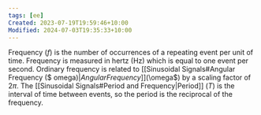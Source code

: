 ```yaml
---
tags: [ee]
Created: 2023-07-19T19:59:46+10:00
Modified: 2024-07-03T19:35:33+10:00
---
```

Frequency ($f$) is the number of occurrences of a repeating event per unit of time. Frequency is measured in hertz (Hz) which is equal to one event per second. Ordinary frequency is related to [[Sinusoidal Signals#Angular Frequency ($ omega$)|Angular Frequency]] ($\omega$) by a scaling factor of $2\pi$. The [[Sinusoidal Signals#Period and Frequency|Period]] ($T$) is the interval of time between events, so the period is the reciprocal of the frequency. 